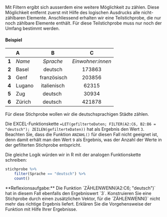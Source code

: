 Mit Filtern ergibt sich ausserdem eine weitere Möglichkeit zu zählen. Diese Möglichkeit entfernt zuerst mit Hilfe des logischen Ausdrucks alle nicht-zählbaren Elemente. Anschliessend erhalten wir eine Teilstichprobe, die nur noch zählbare Elemente enthält. Für diese Teilstichprobe muss nur noch der Umfang bestimmt werden.

#### Beispiel

| | A | B | C |
| :---: | :---| :---: |  :---: | 
| **1** | *Name* | *Sprache* | *Einwohner:innen* |
| **2** | Basel | deutsch | 173863| 
| **3** | Genf | französisch | 203856 | 
| **4** | Lugano | italienisch | 62315 | 
| **5** | Zug | deutsch | 30934 | 
| **6** | Zürich | deutsch | 421878 | 

Für diese Stichprobe wollen wir die deutschsprachigen Städte zählen. 

Die EXCEL-Funktionskette `=LET(gefilterteDaten; FILTER(A2:C6, B2:B6 = "deutsch"); ZEILEN(gefilterteDaten))` hat als Ergebnis den Wert `3`. Beachten Sie, dass die Funktion `ANZAHL()` für diesen Fall nicht geeignet ist, denn damit erhält man den Wert `9` als Ergebnis, was der Anzahl der Werte in der gefilterten Stichprobe entspricht.

Die gleiche Logik würden wir in R mit der analogen Funktionskette schreiben:

```R
stichprobe %>%
    filter(Sprache == "deutsch") %>% 
    count()
```

<p class="alert alert-secondary" markdown="1">
**Reflexionsaufgabe:** Die Funktion `ZÄHLENWENN(A2:C6; "deutsch")` hat in diesem Fall ebenfalls den Ergebniswert `3`. Konstruieren Sie eine Stichprobe durch einen zusätzlichen Vektor, für die `ZÄHLENWENN()` nicht mehr das richtige Ergebnis liefert. Erklären Sie die Vorgehensweise der Funktion mit Hilfe Ihrer Ergebnisse. 
</p>
